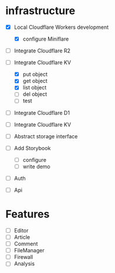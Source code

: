 # infrastructure
-  [x] Local Cloudflare Workers development
  - [x] configure Miniflare
-  [ ] Integrate Cloudflare R2
-  [ ] Integrate Cloudflare KV
  - [x] put object
  - [x] get object
  - [x] list object
  - [ ] del object
  - [ ] test
- [ ] Integrate Cloudflare D1
- [ ] Integrate Cloudflare KV
- [ ] Abstract storage interface
- [ ] Add Storybook
  - [ ] configure
  - [ ] write demo
- [ ] Auth
- [ ] Api


# Features
- [ ] Editor
- [ ] Article
- [ ] Comment
- [ ] FileManager
- [ ] Firewall
- [ ] Analysis

